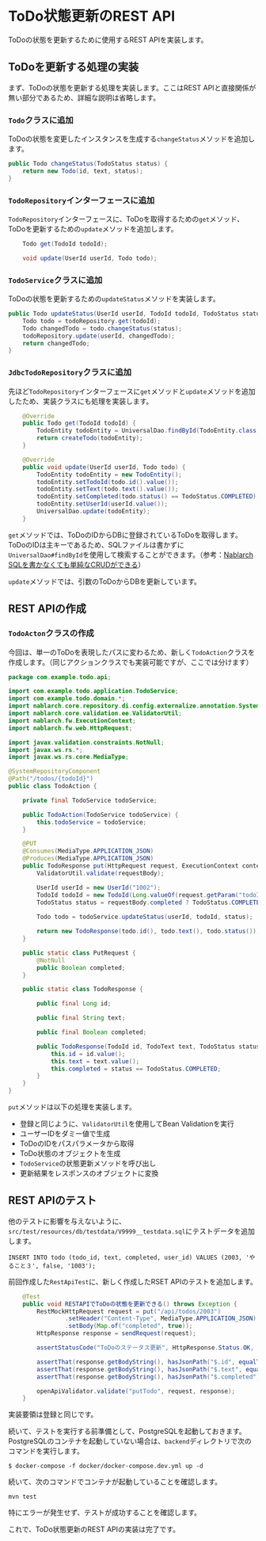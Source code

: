 # ToDo状態更新のREST API

ToDoの状態を更新するために使用するREST APIを実装します。

## ToDoを更新する処理の実装

まず、ToDoの状態を更新する処理を実装します。ここはREST APIと直接関係が無い部分であるため、詳細な説明は省略します。

### `Todo`クラスに追加

ToDoの状態を変更したインスタンスを生成する`changeStatus`メソッドを追加します。

```java
public Todo changeStatus(TodoStatus status) {
    return new Todo(id, text, status);
}
```

### `TodoRepository`インターフェースに追加

`TodoRepository`インターフェースに、ToDoを取得するための`get`メソッド、ToDoを更新するための`update`メソッドを追加します。

```java
    Todo get(TodoId todoId);

    void update(UserId userId, Todo todo);
```

### `TodoService`クラスに追加

ToDoの状態を更新するための`updateStatus`メソッドを実装します。

```java
public Todo updateStatus(UserId userId, TodoId todoId, TodoStatus status) {
    Todo todo = todoRepository.get(todoId);
    Todo changedTodo = todo.changeStatus(status);
    todoRepository.update(userId, changedTodo);
    return changedTodo;
}
```

### `JdbcTodoRepository`クラスに追加

先ほど`TodoRepository`インターフェースに`get`メソッドと`update`メソッドを追加したため、実装クラスにも処理を実装します。

```java
    @Override
    public Todo get(TodoId todoId) {
        TodoEntity todoEntity = UniversalDao.findById(TodoEntity.class, todoId.value());
        return createTodo(todoEntity);
    }

    @Override
    public void update(UserId userId, Todo todo) {
        TodoEntity todoEntity = new TodoEntity();
        todoEntity.setTodoId(todo.id().value());
        todoEntity.setText(todo.text().value());
        todoEntity.setCompleted(todo.status() == TodoStatus.COMPLETED);
        todoEntity.setUserId(userId.value());
        UniversalDao.update(todoEntity);
    }
```

`get`メソッドでは、ToDoのIDからDBに登録されているToDoを取得します。ToDoのIDは主キーであるため、SQLファイルは書かずに`UniversalDao#findById`を使用して検索することができます。（参考：[Nablarch SQLを書かなくても単純なCRUDができる](https://nablarch.github.io/docs/5u18/doc/application_framework/application_framework/libraries/database/universal_dao.html#sqlcrud)）

`update`メソッドでは、引数のToDoからDBを更新しています。

## REST APIの作成

### `TodoActon`クラスの作成

今回は、単一のToDoを表現したパスに変わるため、新しく`TodoAction`クラスを作成します。（同じアクションクラスでも実装可能ですが、ここでは分けます）

```java
package com.example.todo.api;

import com.example.todo.application.TodoService;
import com.example.todo.domain.*;
import nablarch.core.repository.di.config.externalize.annotation.SystemRepositoryComponent;
import nablarch.core.validation.ee.ValidatorUtil;
import nablarch.fw.ExecutionContext;
import nablarch.fw.web.HttpRequest;

import javax.validation.constraints.NotNull;
import javax.ws.rs.*;
import javax.ws.rs.core.MediaType;

@SystemRepositoryComponent
@Path("/todos/{todoId}")
public class TodoAction {

    private final TodoService todoService;

    public TodoAction(TodoService todoService) {
        this.todoService = todoService;
    }

    @PUT
    @Consumes(MediaType.APPLICATION_JSON)
    @Produces(MediaType.APPLICATION_JSON)
    public TodoResponse put(HttpRequest request, ExecutionContext context, PutRequest requestBody) {
        ValidatorUtil.validate(requestBody);

        UserId userId = new UserId("1002");
        TodoId todoId = new TodoId(Long.valueOf(request.getParam("todoId")[0]));
        TodoStatus status = requestBody.completed ? TodoStatus.COMPLETED : TodoStatus.INCOMPLETE;
        
        Todo todo = todoService.updateStatus(userId, todoId, status);

        return new TodoResponse(todo.id(), todo.text(), todo.status());
    }

    public static class PutRequest {
        @NotNull
        public Boolean completed;
    }

    public static class TodoResponse {

        public final Long id;

        public final String text;

        public final Boolean completed;

        public TodoResponse(TodoId id, TodoText text, TodoStatus status) {
            this.id = id.value();
            this.text = text.value();
            this.completed = status == TodoStatus.COMPLETED;
        }
    }
}
```

`put`メソッドは以下の処理を実装します。
 
- 登録と同じように、`ValidatorUtil`を使用してBean Validationを実行
- ユーザーIDをダミー値で生成
- ToDoのIDをパスパラメータから取得
- ToDo状態のオブジェクトを生成
- `TodoService`の状態更新メソッドを呼び出し
- 更新結果をレスポンスのオブジェクトに変換

## REST APIのテスト

他のテストに影響を与えないように、`src/test/resources/db/testdata/V9999__testdata.sql`にテストデータを追加します。

```
INSERT INTO todo (todo_id, text, completed, user_id) VALUES (2003, 'やること３', false, '1003');
```

前回作成した`RestApiTest`に、新しく作成したRSET APIのテストを追加します。

```java
    @Test
    public void RESTAPIでToDoの状態を更新できる() throws Exception {
        RestMockHttpRequest request = put("/api/todos/2003")
                .setHeader("Content-Type", MediaType.APPLICATION_JSON)
                .setBody(Map.of("completed", true));
        HttpResponse response = sendRequest(request);

        assertStatusCode("ToDoのステータス更新", HttpResponse.Status.OK, response);

        assertThat(response.getBodyString(), hasJsonPath("$.id", equalTo(2003)));
        assertThat(response.getBodyString(), hasJsonPath("$.text", equalTo("やること３")));
        assertThat(response.getBodyString(), hasJsonPath("$.completed", equalTo(true)));

        openApiValidator.validate("putTodo", request, response);
    }
```

実装要領は登録と同じです。

続いて、テストを実行する前準備として、PostgreSQLを起動しておきます。PostgreSQLのコンテナを起動していない場合は、`backend`ディレクトリで次のコマンドを実行します。

```
$ docker-compose -f docker/docker-compose.dev.yml up -d
```

続いて、次のコマンドでコンテナが起動していることを確認します。

```
mvn test
```

特にエラーが発生せず、テストが成功することを確認します。

これで、ToDo状態更新のREST APIの実装は完了です。
